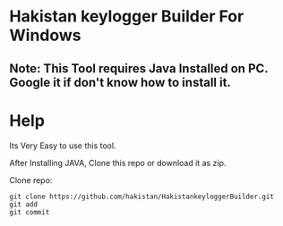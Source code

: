# Hakistan keylogger Builder For Windows  

## Note: This Tool requires Java Installed on PC. Google it if don't know how to install it.

# Help

Its Very Easy to use this tool.

After Installing JAVA, Clone this repo or download it as zip.

Clone repo:

```
git clone https://github.com/hakistan/HakistankeyloggerBuilder.git
git add
git commit
```
